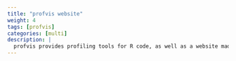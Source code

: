 ```yaml
---
title: "profvis website"
weight: 4
tags: [profvis]
categories: [multi]
description: | 
  profvis provides profiling tools for R code, as well as a website made with R Markdown.
---
```


